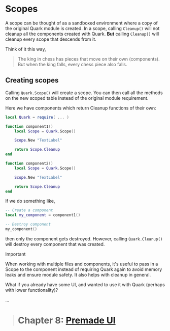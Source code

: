 # Scopes

A scope can be thought of as a sandboxed environment where a copy of the original Quark module is created.
In a scope, calling `Cleanup()` will not cleanup all the components created with Quark. **But** calling `Cleanup()`
will cleanup every scope that descends from it.

Think of it this way,
> The king in chess has pieces that move on their own (components). But when the king falls, every chess piece also falls.

## Creating scopes

Calling `Quark.Scope()` will create a scope.
You can then call all the methods on the new scoped table instead of the original module requirement.

Here we have components which return Cleanup functions of their own:

```lua
local Quark = require( ... )

function component1()
	local Scope = Quark.Scope()

	Scope.New "TextLabel"

	return Scope.Cleanup
end

function component2()
	local Scope = Quark.Scope()

	Scope.New "TextLabel"

	return Scope.Cleanup
end
```

If we do something like,

```lua
-- Create a component
local my_component = component1()

-- Destroy component
my_component()
```

then only the component gets destroyed.
However, calling `Quark.Cleanup()` will destroy every component that was created.

> [!IMPORTANT]  
> When working with multiple files and components, it's useful to pass in a Scope to the component instead of requiring Quark again to avoid memory leaks and ensure module safety.
> It also helps with cleanup in general.

What if you already have some UI, and wanted to use it with Quark (perhaps with lower functionality)?

...

> # Chapter 8: [Premade UI](./7.PremadeUI.md)
